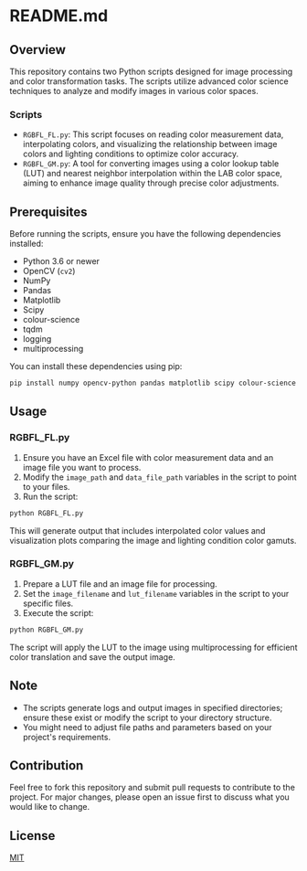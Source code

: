 # README.md

## Overview

This repository contains two Python scripts designed for image processing and color transformation tasks. The scripts utilize advanced color science techniques to analyze and modify images in various color spaces.

### Scripts

- `RGBFL_FL.py`: This script focuses on reading color measurement data, interpolating colors, and visualizing the relationship between image colors and lighting conditions to optimize color accuracy.
- `RGBFL_GM.py`: A tool for converting images using a color lookup table (LUT) and nearest neighbor interpolation within the LAB color space, aiming to enhance image quality through precise color adjustments.

## Prerequisites

Before running the scripts, ensure you have the following dependencies installed:

- Python 3.6 or newer
- OpenCV (`cv2`)
- NumPy
- Pandas
- Matplotlib
- Scipy
- colour-science
- tqdm
- logging
- multiprocessing

You can install these dependencies using pip:

```bash
pip install numpy opencv-python pandas matplotlib scipy colour-science tqdm
```

## Usage

### RGBFL_FL.py

1. Ensure you have an Excel file with color measurement data and an image file you want to process.  
2. Modify the `image_path` and `data_file_path` variables in the script to point to your files.
3. Run the script:

```bash
python RGBFL_FL.py
```

This will generate output that includes interpolated color values and visualization plots comparing the image and lighting condition color gamuts.

### RGBFL_GM.py

1. Prepare a LUT file and an image file for processing.
2. Set the `image_filename` and `lut_filename` variables in the script to your specific files.
3. Execute the script:

```bash
python RGBFL_GM.py
```

The script will apply the LUT to the image using multiprocessing for efficient color translation and save the output image.

## Note

- The scripts generate logs and output images in specified directories; ensure these exist or modify the script to your directory structure.
- You might need to adjust file paths and parameters based on your project's requirements.

## Contribution

Feel free to fork this repository and submit pull requests to contribute to the project. For major changes, please open an issue first to discuss what you would like to change.

## License

[MIT](https://choosealicense.com/licenses/mit/)